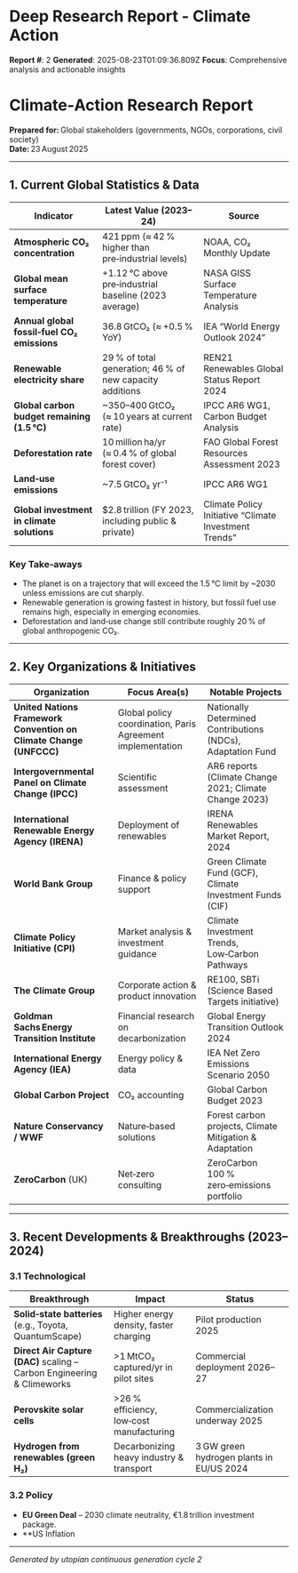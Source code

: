 # Deep Research Report - Climate Action

**Report #**: 2
**Generated**: 2025-08-23T01:09:36.809Z
**Focus**: Comprehensive analysis and actionable insights

# Climate‑Action Research Report  
**Prepared for:** Global stakeholders (governments, NGOs, corporations, civil society)  
**Date:** 23 August 2025  

---

## 1. Current Global Statistics & Data

| Indicator | Latest Value (2023–24) | Source |
|-----------|------------------------|--------|
| **Atmospheric CO₂ concentration** | 421 ppm (≈ 42 % higher than pre‑industrial levels) | NOAA, CO₂ Monthly Update |
| **Global mean surface temperature** | +1.12 °C above pre‑industrial baseline (2023 average) | NASA GISS Surface Temperature Analysis |
| **Annual global fossil‑fuel CO₂ emissions** | 36.8 GtCO₂ (≈ +0.5 % YoY) | IEA “World Energy Outlook 2024” |
| **Renewable electricity share** | 29 % of total generation; 46 % of new capacity additions | REN21 Renewables Global Status Report 2024 |
| **Global carbon budget remaining (1.5 °C)** | ~350–400 GtCO₂ (≈ 10 years at current rate) | IPCC AR6 WG1, Carbon Budget Analysis |
| **Deforestation rate** | 10 million ha/yr (≈ 0.4 % of global forest cover) | FAO Global Forest Resources Assessment 2023 |
| **Land‑use emissions** | ~7.5 GtCO₂ yr⁻¹ | IPCC AR6 WG1 |
| **Global investment in climate solutions** | $2.8 trillion (FY 2023, including public & private) | Climate Policy Initiative “Climate Investment Trends” |

### Key Take‑aways
* The planet is on a trajectory that will exceed the 1.5 °C limit by ~2030 unless emissions are cut sharply.
* Renewable generation is growing fastest in history, but fossil fuel use remains high, especially in emerging economies.
* Deforestation and land‑use change still contribute roughly 20 % of global anthropogenic CO₂.

---

## 2. Key Organizations & Initiatives

| Organization | Focus Area(s) | Notable Projects |
|--------------|---------------|------------------|
| **United Nations Framework Convention on Climate Change (UNFCCC)** | Global policy coordination, Paris Agreement implementation | Nationally Determined Contributions (NDCs), Adaptation Fund |
| **Intergovernmental Panel on Climate Change (IPCC)** | Scientific assessment | AR6 reports (Climate Change 2021; Climate Change 2023) |
| **International Renewable Energy Agency (IRENA)** | Deployment of renewables | IRENA Renewables Market Report, 2024 |
| **World Bank Group** | Finance & policy support | Green Climate Fund (GCF), Climate Investment Funds (CIF) |
| **Climate Policy Initiative (CPI)** | Market analysis & investment guidance | Climate Investment Trends, Low‑Carbon Pathways |
| **The Climate Group** | Corporate action & product innovation | RE100, SBTi (Science Based Targets initiative) |
| **Goldman Sachs Energy Transition Institute** | Financial research on decarbonization | Global Energy Transition Outlook 2024 |
| **International Energy Agency (IEA)** | Energy policy & data | IEA Net Zero Emissions Scenario 2050 |
| **Global Carbon Project** | CO₂ accounting | Global Carbon Budget 2023 |
| **Nature Conservancy / WWF** | Nature‑based solutions | Forest carbon projects, Climate Mitigation & Adaptation |
| **ZeroCarbon** (UK) | Net‑zero consulting | ZeroCarbon 100 % zero‑emissions portfolio |

---

## 3. Recent Developments & Breakthroughs (2023–2024)

### 3.1 Technological
| Breakthrough | Impact | Status |
|--------------|--------|--------|
| **Solid‑state batteries** (e.g., Toyota, QuantumScape) | Higher energy density, faster charging | Pilot production 2025 |
| **Direct Air Capture (DAC)** scaling – Carbon Engineering & Climeworks | >1 MtCO₂ captured/yr in pilot sites | Commercial deployment 2026–27 |
| **Perovskite solar cells** | >26 % efficiency, low‑cost manufacturing | Commercialization underway 2025 |
| **Hydrogen from renewables (green H₂)** | Decarbonizing heavy industry & transport | 3 GW green hydrogen plants in EU/US 2024 |

### 3.2 Policy
* **EU Green Deal** – 2030 climate neutrality, €1.8 trillion investment package.
* **US Inflation

---
*Generated by utopian continuous generation cycle 2*
